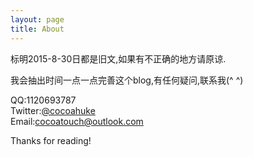 ```yaml
---
layout: page
title: About
---
```


标明2015-8-30日都是旧文,如果有不正确的地方请原谅.

我会抽出时间一点一点完善这个blog,有任何疑问,联系我(^ ^)
 
QQ:1120693787  
Twitter:[@cocoahuke](https://twitter.com/cocoahuke)  
Email:[cocoatouch@outlook.com](mailto:cocoatouch@outlook.com)    
 



Thanks for reading!
